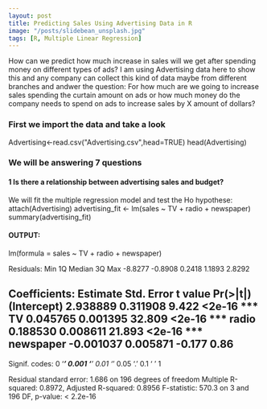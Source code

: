 ```yaml
---
layout: post
title: Predicting Sales Using Advertising Data in R
image: "/posts/slidebean_unsplash.jpg"
tags: [R, Multiple Linear Regression]
---
```

How can we predict how much increase in sales will we get after spending money on different types of ads? I am using Advertising data here to show this and any company can collect this kind of data maybe from different branches and andwer the question: For how much are we going to increase sales spending the curtain amount on ads or how much money do the company needs to spend on ads to increase sales by X amount of dollars? 
### First we import the data and take a look
Advertising<-read.csv("Advertising.csv",head=TRUE)
head(Advertising)

### We will be answering 7 questions
#### 1 Is there a relationship between advertising sales and budget?
We will fit the multiple regression model and test the Ho hypothese:
attach(Advertising)
advertising_fit <- lm(sales ~ TV + radio + newspaper)
summary(advertising_fit)

#### OUTPUT:
lm(formula = sales ~ TV + radio + newspaper)

Residuals:
    Min      1Q  Median      3Q     Max 
-8.8277 -0.8908  0.2418  1.1893  2.8292 

Coefficients:
             Estimate Std. Error t value Pr(>|t|)    
(Intercept)  2.938889   0.311908   9.422   <2e-16 ***
TV           0.045765   0.001395  32.809   <2e-16 ***
radio        0.188530   0.008611  21.893   <2e-16 ***
newspaper   -0.001037   0.005871  -0.177     0.86    
---
Signif. codes:  0 ‘***’ 0.001 ‘**’ 0.01 ‘*’ 0.05 ‘.’ 0.1 ‘ ’ 1

Residual standard error: 1.686 on 196 degrees of freedom
Multiple R-squared:  0.8972,	Adjusted R-squared:  0.8956 
F-statistic: 570.3 on 3 and 196 DF,  p-value: < 2.2e-16

